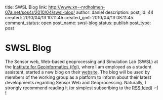 title: SWSL Blog
link: http://www.xn--nrdholmen-07a.net/sos4r/2010/04/swsl-blog/
author: daniel
description: 
post_id: 44
created: 2010/04/13 10:11:45
created_gmt: 2010/04/13 08:11:45
comment_status: open
post_name: swsl-blog
status: publish
post_type: post

# SWSL Blog

The Sensor web, Web-based geoprocessing and Simulation Lab (SWSL) at the [Institute for Geoinformatics (ifgi)](http://ifgi.uni-muenster.de/), where I am employed as a student assistent, started a new blog on their [website](http://swsl.uni-muenster.de/). The blog will be used by members of the working group as a platform to inform about their latest developments regarding Sensor Web and Geoprocessing. Naturally, I strongly recommend reading it (or simplest subscribing to the [RSS feed](http://swsl.uni-muenster.de/feed/)) :-) !